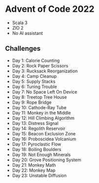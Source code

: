 # Advent of Code 2022

- Scala 3
- ZIO 2
- No AI assistant

## Challenges

- Day 1: Calorie Counting
- Day 2: Rock Paper Scissors
- Day 3: Rucksack Reorganization
- Day 4: Camp Cleanup
- Day 5: Supply Stacks
- Day 6: Tuning Trouble
- Day 7: No Space Left On Device
- Day 8: Treetop Tree House
- Day 9: Rope Bridge
- Day 10: Cathode-Ray Tube
- Day 11: Monkey in the Middle
- Day 12: Hill Climbing Algorithm
- Day 13: Distress Signal
- Day 14: Regolith Reservoir
- Day 15: Beacon Exclusion Zone
- Day 16: Proboscidea Volcanium
- Day 17: Pyroclastic Flow
- Day 18: Boiling Boulders
- Day 19: Not Enough Minerals
- Day 20: Grove Positioning System
- Day 21: Monkey Math
- Day 22: Monkey Map
- Day 23: Unstable Diffusion
